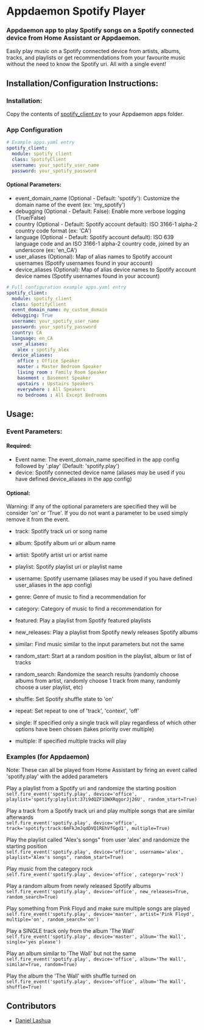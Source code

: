# Appdaemon Spotify Player

### Appdaemon app to play Spotify songs on a Spotify connected device from Home Assistant or Appdaemon.

Easily play music on a Spotify connected device from artists, albums, tracks, and playlists or get recommendations from your 
favourite music without the need to know the Spotify uri. All with a single event!


## Installation/Configuration Instructions:

### Installation:

Copy the contents of [spotify_client.py](https://github.com/AlexLadd/Appdaemon-Spotify-Player/blob/master/spotify_client.py) to
your Appdaemon apps folder.

### App Configuration

```yaml
# Example apps.yaml entry
spotify_client:
  module: spotify_client
  class: SpotifyClient
  username: your_spotify_user_name
  password: your_spotify_password

```

#### Optional Parameters:
* event_domain_name (Optional - Default: 'spotify'): Customize the domain name of the event (ex: 'my_spotify')
* debugging (Optional - Default: False): Enable more verbose logging (True/False)
* country (Optional - Default: Spotify account default): ISO 3166-1 alpha-2 country code format (ex: 'CA')
* language (Optional - Default: Spotify account default): ISO 639 language code and an ISO 3166-1 alpha-2 country code, joined by an underscore (ex: 'en_CA')
* user_aliases (Optional): Map of alias names to Spotify account usernames (Spotify usernames found in your account)
* device_aliases (Optional): Map of alias device names to Spotify account device names (Spotify usernames found in your account)

```yaml
# Full configuration example apps.yaml entry
spotify_client:
  module: spotify_client
  class: SpotifyClient
  event_domain_name: my_custom_domain
  debugging: True
  username: your_spotify_user_name
  password: your_spotify_password
  country: CA
  language: en_CA
  user_aliases:
    alex : spotify_alex
  device_aliases:
    office : Office Speaker
    master : Master Bedroom Speaker
    living room : Family Room Speaker
    basement : Basement Speaker
    upstairs : Upstairs Speakers
    everywhere : All Speakers
    no bedrooms : All Except Bedrooms
```


## Usage:

### Event Parameters:

#### Required:
* Event name: The event_domain_name specified in the app config followed by '.play' (Default: 'spotify.play')
* device: Spotify connected device name (aliases may be used if you have defined device_aliases in the app config)

#### Optional:
Warning: If any of the optional parameters are specified they will be consider 'on' or 'True'. If you do not want a
parameter to be used simply remove it from the event.

* track: Spotify track uri or song name
* album: Spotify album uri or album name
* artist: Spotify artist uri or artist name
* playlist: Spotify playlist uri or playlist name

* username: Spotify username (aliases may be used if you have defined user_aliases in the app config)
* genre: Genre of music to find a recommendation for
* category: Category of music to find a recommendation for 
* featured: Play a playlist from Spotify featured playlists
* new_releases: Play a playlist from Spotify newly releases Spotify albums
* similar: Find music similar to the input parameters but not the same

* random_start: Start at a random position in the playlist, album or list of tracks
* random_search: Randomize the search results (randomly choose albums from artist, randomly choose 1 track from many, randomly choose a user playlist, etc)
* shuffle: Set Spotify shuffle state to 'on'
* repeat: Set repeat to one of 'track', 'context', 'off'
* single: If specified only a single track will play regardless of which other options have been chosen (takes priority over multiple)
* multiple: If specified multiple tracks will play

### Examples (for Appdaemon)
Note: These can all be played from Home Assistant by firing an event called 'spotify.play' with the added parameters

Play a playlist from a Spotify uri and randomize the starting position  
```self.fire_event('spotify.play', device='office', playlist='spotify:playlist:37i9dQZF1DWXRqgorJj26U', random_start=True)```

Play a track from a Spotify track uri and play multiple songs that are similar afterwards  
```self.fire_event('spotify.play', device='office', track='spotify:track:6mFkJmJqdDVQ1REhVfGgd1', multiple=True)```

Play the playlist called "Alex's songs" from user 'alex' and randomize the starting position  
```self.fire_event('spotify.play', device='office', username='alex', playlist="Alex's songs", random_start=True)```

Play music from the category rock  
```self.fire_event('spotify.play', device='office', category='rock')```

Play a random album from newly released Spotify albums  
```self.fire_event('spotify.play', device='office', new_releases=True, random_search=True)```

Play something from Pink Floyd and make sure multiple songs are played  
```self.fire_event('spotify.play', device='master', artist='Pink Floyd', multiple='on', random_search='on')```

Play a SINGLE track only from the album 'The Wall'   
```self.fire_event('spotify.play', device='master', album='The Wall', single='yes please')```

Play an album similar to 'The Wall' but not the same  
```self.fire_event('spotify.play', device='office', album='The Wall', similar=True, random=True)```

Play the album the 'The Wall' with shuffle turned on  
```self.fire_event('spotify.play', device='office', album='The Wall', shuffle=True)```


## Contributors
* [Daniel Lashua](http://github.com/dlashua)
